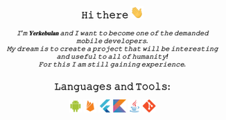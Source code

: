 <div align="center">
<h2> 𝙷𝚒 𝚝𝚑𝚎𝚛𝚎 <img src="Hi.gif" width="30px"></h2>
</div>
<div align="center" width="50">
<div align="center">
<h5>𝙸'𝚖 𝐘𝐞𝐫𝐤𝐞𝐛𝐮𝐥𝐚𝐧 𝚊𝚗𝚍 𝙸 𝚠𝚊𝚗𝚝 𝚝𝚘 𝚋𝚎𝚌𝚘𝚖𝚎 𝚘𝚗𝚎 𝚘𝚏 𝚝𝚑𝚎 𝚍𝚎𝚖𝚊𝚗𝚍𝚎𝚍 𝚖𝚘𝚋𝚒𝚕𝚎 𝚍𝚎𝚟𝚎𝚕𝚘𝚙𝚎𝚛𝚜. <br>
𝙼𝚢 𝚍𝚛𝚎𝚊𝚖 𝚒𝚜 𝚝𝚘 𝚌𝚛𝚎𝚊𝚝𝚎 𝚊 𝚙𝚛𝚘𝚓𝚎𝚌𝚝 𝚝𝚑𝚊𝚝 𝚠𝚒𝚕𝚕 𝚋𝚎 𝚒𝚗𝚝𝚎𝚛𝚎𝚜𝚝𝚒𝚗𝚐 𝚊𝚗𝚍 𝚞𝚜𝚎𝚏𝚞𝚕 𝚝𝚘 𝚊𝚕𝚕 𝚘𝚏 𝚑𝚞𝚖𝚊𝚗𝚒𝚝𝚢!<br> 𝙵𝚘𝚛 𝚝𝚑𝚒𝚜 𝙸 𝚊𝚖 𝚜𝚝𝚒𝚕𝚕 𝚐𝚊𝚒𝚗𝚒𝚗𝚐 𝚎𝚡𝚙𝚎𝚛𝚒𝚎𝚗𝚌𝚎.<br> </h5>
</div>
<div align="center" width="50">
<div align="center">
<h2>𝙻𝚊𝚗𝚐𝚞𝚊𝚐𝚎𝚜 𝚊𝚗𝚍 𝚃𝚘𝚘𝚕𝚜:</h2>
<img src="svg/android-plain.svg" width="30px">
<img src="svg/firebase-plain.svg" width="30px">
<img src="svg/flutter-original.svg" width="30px">
<img src="svg/kotlin-original.svg" width="30px">
<img src="svg/java-original.svg" width="30px">
<img src="svg/git-original.svg" width="30px">
</div>
<div align="center" width="50">
 
 
 
 
 
<!--
**kambarovee/kambarovee** is a ✨ _special_ ✨ repository because its `README.md` (this file) appears on your GitHub profile.

Here are some ideas to get you started:
### Hi there 👋
- 🔭 I’m currently working on ...
- 🌱 I’m currently learning ...
- 👯 I’m looking to collaborate on ...
- 🤔 I’m looking for help with ...
- 💬 Ask me about ...
- 📫 How to reach me: ...
- 😄 Pronouns: ...
- ⚡ Fun fact: ...
-->

